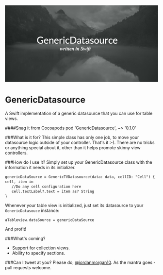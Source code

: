 ![GenericDatasrouce](/pablo.png?raw=true "GenericDatasource")

# GenericDatasource
A Swift implementation of a generic datasource that you can use for table views.

####Snag it from Cocoapods
    pod 'GenericDatasource', ~> '0.1.0'
    
###What is it for?
This simple class has only one job, to move your datasource logic outside of your controller. That's it :-). There are no tricks or anything special about it, other than it helps promote skinny view controllers.

###How do I use it?
Simply set up your GenericDatasource class with the information it needs in its initializer.

    genericDataSource = GenericTVDatasource(data: data, cellID: "Cell") { cell, item in
       //Do any cell configuration here
       cell.textLabel?.text = item as? String
    }

Whenever your table view is initialized, just set its datasource to your `GenericDatasouce` instance:

    aTableview.dataSource = genericDataSource

And profit!

###What's coming?
  - Support for collection views.
  - Ability to specify sections.

###Can I tweet at you?
Please do, [@jordanmorgan10](https://twitter.com/jordanmorgan10). As the mantra goes - pull requests welcome.
